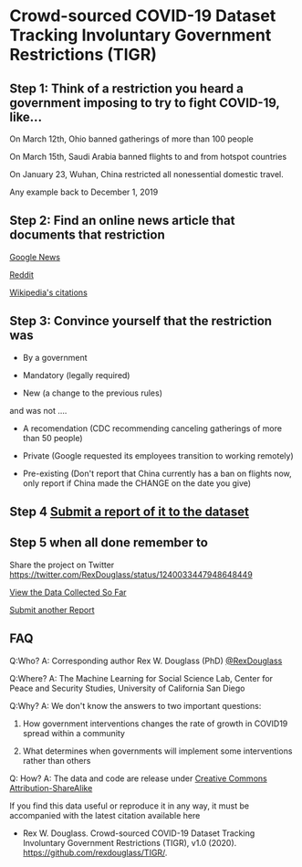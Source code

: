 # Crowd-sourced COVID-19 Dataset Tracking Involuntary Government Restrictions (TIGR)

## Step 1: Think of a restriction you heard a government imposing to try to fight COVID-19, like...

On March 12th, Ohio banned gatherings of more than 100 people

On March 15th, Saudi Arabia banned flights to and from hotspot countries

On January 23, Wuhan, China restricted all nonessential domestic travel.

Any example back to December 1, 2019

## Step 2: Find an online news article that documents that restriction

[Google News](https://news.google.com/search?q=covid&hl=en-US)

[Reddit](https://www.reddit.com/r/Coronavirus/)

[Wikipedia's citations](https://en.wikipedia.org/wiki/2019%E2%80%9320_coronavirus_pandemic)

## Step 3: Convince yourself that the restriction was

- By a government

- Mandatory (legally required)

- New (a change to the previous rules)


and was not ....

- A recomendation  (CDC recommending canceling gatherings of more than 50 people)

- Private  (Google requested its employees transition to working remotely)

- Pre-existing  (Don't report that China currently has a ban on flights now, only report if China made the CHANGE on the date you give)


## Step 4 [Submit a report of it to the dataset](https://forms.gle/ESytGHMzUTvNf6RJA)


## Step 5 when all done remember to

Share the project on Twitter https://twitter.com/RexDouglass/status/1240033447948648449

[View the Data Collected So Far](https://rexdouglass.github.io/TIGR/TIGR_landing_page.nb.html)

[Submit another Report](https://forms.gle/ESytGHMzUTvNf6RJA)


## FAQ

Q:Who? A: Corresponding author Rex W. Douglass (PhD) [@RexDouglass](https://twitter.com/RexDouglass/status/1240033447948648449)

Q:Where? A: The Machine Learning for Social Science Lab, Center for Peace and Security Studies, University of California San Diego

Q:Why? A: We don't know the answers to two important questions:

1) How government interventions changes the rate of growth in COVID19 spread within a community

2) What determines when governments will implement some interventions rather than others

Q: How? A: The data and code are release under [Creative Commons Attribution-ShareAlike](https://creativecommons.org/licenses/by-sa/4.0/legalcode)

If you find this data useful or reproduce it in any way, it must be accompanied with the latest citation available here
- Rex W. Douglass. Crowd-sourced COVID-19 Dataset Tracking Involuntary Government Restrictions (TIGR), v1.0 (2020). https://github.com/rexdouglass/TIGR/.


